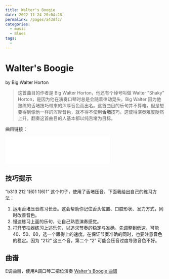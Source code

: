 ```yaml
---
title: Walter's Boogie
date: 2022-11-24 20:04:28
permalink: /pages/a43dfc/
categories:
  - music
  - Blues
tags:
  - 
---
```

# Walter's Boogie

by Big Walter Horton

> 这首曲目的作者是 Big Walter Horton，他还有个绰号叫做 Walter "Shaky" Horton，是因为他在演奏口琴时总是会随着律动晃头。Big Walter 因为他熟练的舌堵技巧带来的浑厚音色而出名。这首曲目的乐句并不算难，但是想要得到像他一样的浑厚音色，就不得不使用**舌堵**技巧，这使得演奏难度陡然上升。翻奏这首曲目的人基本都以纯舌堵为目标。

曲目链接：

<iframe frameborder="no" border="0" marginwidth="0" marginheight="0" width=330 height=86 src="//music.163.com/outchain/player?type=2&id=2218892&auto=0&height=66"></iframe>

## 技巧提示

“b313 212 1(6)1 1(6)1” 这个句子，使用了舌堵压音。下面我给出自己的练习方法：

1. 运用舌堵压音练习长音。这会帮助你记住舌头位置、口腔形状、发力方式，同时改善音色。
2. 慢速练习上面的乐句，让自己熟悉演奏感觉。
3. 打开节拍器练习上述乐句，以追求节奏的稳定与准确。先调整到低速，可能40、50、60，选一个跟得上的速度。在保证节奏准确的同时，也要注意音色的稳定。因为 “212” 这三个音，第二个 “2” 可能会压音过度导致音色不好。

## 曲谱

E调曲目，使用A调口琴二把位演奏
[Walter's Boogie 曲谱](/file/Walter's-Boogie.pdf)
